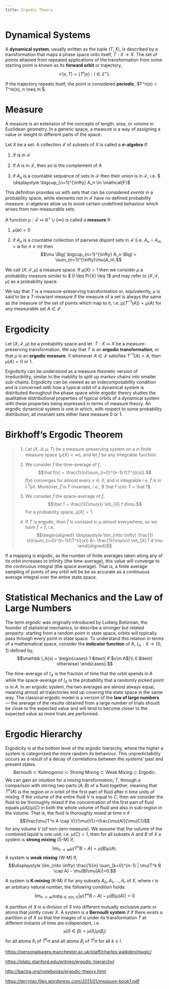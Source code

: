 ```yaml
---
title: Ergodic Theory
...
```


Dynamical Systems
=================

A **dynamical system**, usually written as the tuple $(T, X)$, is
described by a transformation that maps a phase space onto itself,
$T: X \to X$. The set of points attained from repeated applications of
the transformation from some starting point is known as its **forward
orbit** or trajectory,
$$\mathcal{O}(x, T) = \{ T^i(x) : i \in \mathbb Z^+ \}.$$

If the trajectory repeats itself, the point is considered **periodic**,
$T^n(x) = T^m(x), n \neq m $.

Measure
=======

A measure is an extension of the concepts of length, area, or volume in
Euclidean geometry. In a generic space, a measure is a way of assigning
a value or weight to different parts of the space.

Let $X$ be a set. A collection $\mathcal{F}$ of subsets of $X$ is called
a **$\sigma$-algebra** if:

1.  $X$ is in $\mathcal{F}$

2.  If $A$ is in $\mathcal{F}$, then so is the complement of $A$

3.  if $A_n$ is a countable sequence of sets in $\mathcal{F}$ then their
    union is in $\mathcal{F}$, i.e.
    $ \displaystyle \bigcup_{n=1}^{\infty} A_n \in \mathcal{F}$

This definition provides us with sets that can be considered *events* in
a probability space, while elements not in $\mathcal{F}$ have no defined
probability measure. $\sigma$-algebras allow us to avoid certain
undefined behaviour which arises from non-measurable sets.

A function $\mu: \mathcal{F} \mapsto \mathbb{R}^+ \cup \{\infty\}$ is
called a **measure** if:

1.  $\mu(\emptyset)=0$

2.  if $A_n$ is a countable collection of pairwise disjoint sets in
    $\mathcal{F}$ (i.e. $A_n \cap A_m = \emptyset$ for $n \neq m$) then
    $$\mu \Big(  \bigcup_{n=1}^{\infty} A_n \Big) = \sum_{n=1}^{\infty}\mu(A_n).$$

We call $(X, \mathcal{F}, \mu)$ a measure space. If $\mu(X) = 1$ then we
consider $\mu$ a probability measure similar to $ 0 \leq Pr(X) \leq 1$
and may refer to $(X, \mathcal{F}, \mu)$ as a probability space.

We say that $T$ is a measure-preserving transformation or, equivalently,
$\mu$ is said to be a $T$-invariant measure if the measure of a set is
always the same as the measure of the set of points which map to it,
i.e. $\mu(T^{-1}(A))=\mu(A)$ for any measurable set $A \in \mathcal{F}$.

Ergodicity
==========

Let $(X, \mathcal{F}, \mu)$ be a probability space and let
 $T : X \mapsto X$ be a measure-preserving transformation. We say that
$T$ is an **ergodic transformation**, or that $\mu$ is an **ergodic
measure**, if whenever $A \in \mathcal{F}$ satisfies $T ^{-1}(A) = A$,
then $\mu(A) = 0$ or $1$.

Ergodicity can be understood as a measure theoretic version of
irreducibility, similar to the inability to split up markov chains into
smaller sub-chains. Ergodicity can be viewed as an indecomposability
condition and is concerned with how a typical orbit of a dynamical
system is distributed throughout the phase space while ergodic theory
studies the qualitative distributional properties of typical orbits of a
dynamical system with these properties being expressed in terms of
measure theory. An ergodic dynamical system is one in which, with
respect to some probability distribution, all invariant sets either have
measure 0 or 1.

Birkhoff’s Ergodic Theorem
==========================

> 1.  Let $(X, \mathcal B, \mu, T)$ be a measure-preserving system on a
>     $\sigma$-finite measure space ($\mu(X)< \infty$), and let $f$ be
>     any integrable function.
>
> 2.  We consider $\hat f$ the time-average of $f$,
>     $$\hat f(x) = \frac{1}{n}\sum_{i=0}^{n-1} f(T^{i}(x)).$$
>     $\hat f(x)$ converges for almost every $x \in X$, and is
>     integrable i.e. $\hat f$ is in $L^1(\mu)$. Moreover, $\hat f$ is
>     $T$-invariant, i.e., $ \hat f \circ T = \hat f$.
>
> 3.  We consider $\bar f$ the space-average of $f$,
>     $$\bar f = \frac{1}{\mu(x)} \int_{X} f d\mu.$$ For a probability
>     space, $\mu (X)=1$.
>
> 4.  If $T$ is ergodic, then $\hat f$ is constant in $\mu$ almost
>     everywhere, so we have $\hat f = \bar f$, i.e. $$\begin{aligned}
>                 \displaystyle \lim_{n\to \infty} \frac{1}{n}\sum_{i=0}^{n-1}f(T^{i}(x)) &= \frac{1}{\mu(x)} \int_{X} f d \mu 
>             \end{aligned}$$
>
If a mapping is ergodic, as the number of finite averages taken along
any of its orbit increases to infinity (the time-average), this value
will converge to the continuous integral (the space average). That is, a
finite average sampling of points of any orbit will be be as accurate as
a continuous average integral over the entire state space.

Statistical Mechanics and the Law of Large Numbers
==================================================

The term *ergodic* was originally introduced by Ludwig Boltzman, the
founder of statistical mechanics, to describe a stronger but related
property: starting from a random point in state space, orbits will
typically pass through every point in state space. To understand this
relation in terms of a mathematical space, consider the **indicator
function** of A, $\mathbb{I_A} :X \to \{0,1\}$ defined by,
$$\mathbb I_A(x) = \begin{cases}
        1 &\text{ if $x\in A$}\\ 0 &\text{ otherwise}
    \end{cases}.$$

The time-average of $\mathbb I_A$ is the fraction of time that the orbit
spends in $A$ while the space-average of $I_A$ is the probability that a
randomly picked point is in $A$. In an ergodic system, the two averages
are almost always equal, meaning almost all trajectories end up covering
the state space in the same way. The classical ergodic model is a
version of the **law of large numbers** — the average of the results
obtained from a large number of trials should be close to the expected
value and will tend to become closer to the expected value as more
trials are performed.

Ergodic Hierarchy
=================

Ergodicity is at the bottom level of the ergodic hierarchy, where the
higher a system is categorized the more random its behaviour. This
unpredictability occurs as a result of a decay of correlations between
the systems’ past and present states.
$$\text{Bernoulli} \subset \text{Kolmogorov} \subset \text{Strong Mixing} \subset \text{Weak Mixing} \subset \text{Ergodic}.$$
We can gain an intuition for a mixing transformation, $T$, through a
comparison with stirring two parts $(A, B)$ of a fluid together, meaning
that $T^n(A)$ is the region or $n$-orbit of the first part of fluid
after $n$ time units of mixing. If the volume of the entire fluid $V$ is
equal to $C$, then we consider the fluid to be thoroughly mixed if the
concentration of the first part of fluid equals $\mu(A)/\mu(C)$ in both
the whole volume of fluid and also in sub-region in the volume. That is,
the fluid is thoroughly mixed at time $n$ if
$$\frac{\mu(T^n A \cap V)}{\mu(V)}=\frac{\mu(A)}{\mu(C)}$$ for any
volume $V$ (of non-zero measure). We assume that the volume of the
combined liquid is one unit, i.e. $\mu(C)=1$, then for all subsets $A$
and $B$ of $X$ a system is **strong mixing** (S-M) if,
$$\displaystyle \lim_{n\to\infty} \mu(T^n B \cap A) = \mu(B) \mu(A).$$ A
system is **weak mixing** (W-M) if,
$$\displaystyle \lim_{n\to \infty} \frac{1}{n} 
        \sum_{k=0}^{n-1} | \mu(T^k B \cap A) - \mu(B)\mu(A)|=0.$$

A system is **K-mixing** (K-M) if for any subsets $A_0,A_1,...,A_r$ of
$X$, where $r$ is an arbitrary natural number, the following condition
holds: $$\lim_{n\to\infty}
        \sup_{B \in \sigma(n,r)} 
        |\mu(T^n B \cap A) - \mu(B)\mu(A)| = 0$$

A partition of $X$ is a division of $X$ into different mutually
exclusive parts or atoms that jointly cover $X$. A system is a
**Bernoulli system** if if there exists a partition $\alpha$ of $X$ so
that the images of $\alpha$ under its transformation $T$ at different
instants of time are independent, i.e.
$$\mu(\delta \in \beta) = \mu(\delta_i) \mu(\beta_j)$$ for all atoms
$\delta_i$ of $T^k\alpha$ and all atoms $\beta_j$ of $T^l\alpha$ for all
$k \neq l$.

https://personalpages.manchester.ac.uk/staff/charles.walkden/magic/

https://plato.stanford.edu/entries/ergodic-hierarchy/

http://bactra.org/notebooks/ergodic-theory.html

https://terrytao.files.wordpress.com/2011/01/measure-book1.pdf
